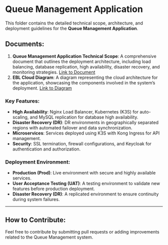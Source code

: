 # Queue Management Application

This folder contains the detailed technical scope, architecture, and deployment guidelines for the **Queue Management Application**.

## Documents:
1. **Queue Management Application Technical Scope**: A comprehensive document that outlines the deployment architecture, including load balancing, database replication, high availability, disaster recovery, and monitoring strategies. [Link to Document](Queue-Management.pdf)
2. **EBL Cloud Diagram**: A diagram representing the cloud architecture for the application, showcasing the components involved in the system’s deployment. [Link to Diagram](Cloud-Diagram.pdf)

### Key Features:
- **High Availability**: Nginx Load Balancer, Kubernetes (K3S) for auto-scaling, and MySQL replication for database high availability.
- **Disaster Recovery (DR)**: DR environments in geographically separated regions with automated failover and data synchronization.
- **Microservices**: Services deployed using K3S with Kong Ingress for API management.
- **Security**: SSL termination, firewall configurations, and Keycloak for authentication and authorization.

### Deployment Environment:
- **Production (Prod)**: Live environment with secure and highly available services.
- **User Acceptance Testing (UAT)**: A testing environment to validate new features before production deployment.
- **Disaster Recovery (DR)**: A replicated environment to ensure continuity during system failures.

---

## How to Contribute:
Feel free to contribute by submitting pull requests or adding improvements related to the Queue Management system.


